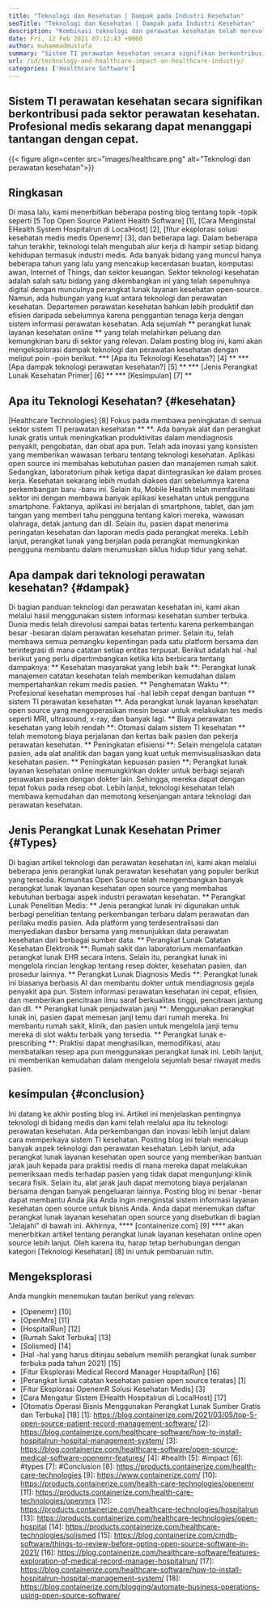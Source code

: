 ```yaml
---
title: "Teknologi dan Kesehatan | Dampak pada Industri Kesehatan" 
seoTitle: "Teknologi dan Kesehatan | Dampak pada Industri Kesehatan" 
description: "Kombinasi teknologi dan perawatan kesehatan telah merevolusi departemen medis. Mari kita jelajahi dampak dan jenis perangkat lunak perawatan kesehatan." 
date: Fri, 12 Feb 2021 07:12:43 +0000
author: muhammadmustafa
summary: "Sistem TI perawatan kesehatan secara signifikan berkontribusi pada sektor perawatan kesehatan. Profesional medis sekarang dapat menanggapi tantangan dengan cepat." 
url: /id/technology-and-healthcare-impact-on-healthcare-industry/
categories: ['Healthcare Software']
---
```


## Sistem TI perawatan kesehatan secara signifikan berkontribusi pada sektor perawatan kesehatan. Profesional medis sekarang dapat menanggapi tantangan dengan cepat.

{{< figure align=center src="images/healthcare.png" alt="Teknologi dan perawatan kesehatan">}}


## Ringkasan
Di masa lalu, kami menerbitkan beberapa posting blog tentang topik -topik seperti [5 Top Open Source Patient Health Software] [1], [Cara Menginstal EHealth System Hospitalrun di LocalHost] [2], [fitur eksplorasi solusi kesehatan medis medis Openemr] [3], dan beberapa lagi. Dalam beberapa tahun terakhir, teknologi telah mengubah alur kerja di hampir setiap bidang kehidupan termasuk industri medis. Ada banyak bidang yang muncul hanya beberapa tahun yang lalu yang mencakup kecerdasan buatan, komputasi awan, Internet of Things, dan sektor keuangan. Sektor teknologi kesehatan adalah salah satu bidang yang dikembangkan ini yang telah sepenuhnya digital dengan munculnya perangkat lunak layanan kesehatan open-source. Namun, ada hubungan yang kuat antara teknologi dan perawatan kesehatan.
Departemen perawatan kesehatan bahkan lebih produktif dan efisien daripada sebelumnya karena penggantian tenaga kerja dengan sistem informasi perawatan kesehatan. Ada sejumlah ** perangkat lunak layanan kesehatan online ** yang telah melahirkan peluang dan kemungkinan baru di sektor yang relevan. Dalam posting blog ini, kami akan mengeksplorasi dampak teknologi dan perawatan kesehatan dengan meliput poin -poin berikut.
  *** [Apa itu Teknologi Kesehatan?] [4] **
  *** [Apa dampak teknologi perawatan kesehatan?] [5] **
  *** [Jenis Perangkat Lunak Kesehatan Primer] [6] **
  *** [Kesimpulan] [7] **

## Apa itu Teknologi Kesehatan? {#kesehatan}
[Healthcare Technologies] [8] Fokus pada membawa peningkatan di semua sektor sistem TI perawatan kesehatan ** **. Ada banyak alat dan perangkat lunak gratis untuk meningkatkan produktivitas dalam mendiagnosis penyakit, pengobatan, dan obat apa pun. Telah ada inovasi yang konsisten yang memberikan wawasan terbaru tentang teknologi kesehatan. Aplikasi open source ini membahas kebutuhan pasien dan manajemen rumah sakit. Sedangkan, laboratorium pihak ketiga dapat diintegrasikan ke dalam proses kerja. Kesehatan sekarang lebih mudah diakses dari sebelumnya karena perkembangan baru -baru ini. Selain itu, Mobile Health telah memfasilitasi sektor ini dengan membawa banyak aplikasi kesehatan untuk pengguna smartphone. Faktanya, aplikasi ini berjalan di smartphone, tablet, dan jam tangan yang memberi tahu pengguna tentang kalori mereka, wawasan olahraga, detak jantung dan dll. Selain itu, pasien dapat menerima peringatan kesehatan dan laporan medis pada perangkat mereka. Lebih lanjut, perangkat lunak yang berjalan pada perangkat memungkinkan pengguna membantu dalam merumuskan siklus hidup tidur yang sehat.

## Apa dampak dari teknologi perawatan kesehatan? {#dampak}
Di bagian panduan teknologi dan perawatan kesehatan ini, kami akan melalui hasil menggunakan sistem informasi kesehatan sumber terbuka. Dunia medis telah direvolusi sampai batas tertentu karena perkembangan besar -besaran dalam perawatan kesehatan primer. Selain itu, telah membawa semua pemangku kepentingan pada satu platform bersama dan terintegrasi di mana catatan setiap entitas terpusat. Berikut adalah hal -hal berikut yang perlu dipertimbangkan ketika kita berbicara tentang dampaknya:
** Kesehatan masyarakat yang lebih baik **: Perangkat lunak manajemen catatan kesehatan telah memberikan kemudahan dalam mempertahankan rekam medis pasien.
** Penghematan Waktu **: Profesional kesehatan memproses hal -hal lebih cepat dengan bantuan ** sistem TI perawatan kesehatan **. Ada perangkat lunak layanan kesehatan open source yang mengoperasikan mesin besar untuk melakukan tes medis seperti MRI, ultrasound, x-ray, dan banyak lagi.
** Biaya perawatan kesehatan yang lebih rendah **: Otomasi dalam sistem TI kesehatan ** telah memotong biaya perjalanan dan kertas baik pasien dan pekerja perawatan kesehatan.
** Peningkatan efisiensi **: Selain mengelola catatan pasien, ada alat analitik dan bagan yang kuat untuk memvisualisasikan data kesehatan pasien.
** Peningkatan kepuasan pasien **: Perangkat lunak layanan kesehatan online memungkinkan dokter untuk berbagi sejarah perawatan pasien dengan dokter lain. Sehingga, mereka dapat dengan tepat fokus pada resep obat. Lebih lanjut, teknologi kesehatan telah membawa kemudahan dan memotong kesenjangan antara teknologi dan perawatan kesehatan.

## Jenis Perangkat Lunak Kesehatan Primer {#Types}
Di bagian artikel teknologi dan perawatan kesehatan ini, kami akan melalui beberapa jenis perangkat lunak perawatan kesehatan yang populer berikut yang tersedia. Komunitas Open Source telah mengembangkan banyak perangkat lunak layanan kesehatan open source yang membahas kebutuhan berbagai aspek industri perawatan kesehatan.
** Perangkat Lunak Penelitian Medis: ** Jenis perangkat lunak ini digunakan untuk berbagi penelitian tentang perkembangan terbaru dalam perawatan dan perilaku medis pasien. Ada platform yang terdesentralisasi dan menyediakan dasbor bersama yang menunjukkan data perawatan kesehatan dari berbagai sumber data.
** Perangkat Lunak Catatan Kesehatan Elektronik **: Rumah sakit dan laboratorium memanfaatkan perangkat lunak EHR secara intens. Selain itu, perangkat lunak ini mengelola rincian lengkap tentang resep dokter, kesehatan pasien, dan prosedur lainnya.
** Perangkat Lunak Diagnosis Medis **: Perangkat lunak ini biasanya berbasis AI dan membantu dokter untuk mendiagnosis gejala penyakit apa pun. Sistem informasi perawatan kesehatan ini cepat, efisien, dan memberikan pencitraan ilmu saraf berkualitas tinggi, pencitraan jantung dan dll.
** Perangkat lunak penjadwalan janji **: Menggunakan perangkat lunak ini, pasien dapat memesan janji temu dari rumah mereka. Ini membantu rumah sakit, klinik, dan pasien untuk mengelola janji temu mereka di slot waktu terbaik yang tersedia.
** Perangkat lunak e-prescribing **: Praktisi dapat menghasilkan, memodifikasi, atau membatalkan resep apa pun menggunakan perangkat lunak ini. Lebih lanjut, ini memberikan kemudahan dalam mengelola sejumlah besar riwayat medis pasien.

## kesimpulan {#conclusion}
Ini datang ke akhir posting blog ini. Artikel ini menjelaskan pentingnya teknologi di bidang medis dan kami telah melalui apa itu teknologi perawatan kesehatan. Ada perkembangan dan inovasi lebih lanjut dalam cara memperkaya sistem TI kesehatan. Posting blog ini telah mencakup banyak aspek teknologi dan perawatan kesehatan. Lebih lanjut, ada perangkat lunak layanan kesehatan open source yang memberikan bantuan jarak jauh kepada para praktisi medis di mana mereka dapat melakukan pemeriksaan medis terhadap pasien yang tidak dapat mengunjungi klinik secara fisik. Selain itu, alat jarak jauh dapat memotong biaya perjalanan bersama dengan banyak pengeluaran lainnya. Posting blog ini benar -benar dapat membantu Anda jika Anda ingin menginstal sistem informasi layanan kesehatan open source untuk bisnis Anda. Anda dapat menemukan daftar perangkat lunak layanan kesehatan open source yang disebutkan di bagian "Jelajahi" di bawah ini.
Akhirnya, **** [containerize.com] [9] **** akan menerbitkan artikel tentang perangkat lunak layanan kesehatan online open source lebih lanjut. Oleh karena itu, harap tetap berhubungan dengan kategori [Teknologi Kesehatan] [8] ini untuk pembaruan rutin.

## Mengeksplorasi
Anda mungkin menemukan tautan berikut yang relevan:
  * [Openemr] [10]
  * [OpenMrs] [11]
  * [HospitalRun] [12]
  * [Rumah Sakit Terbuka] [13]
  * [Solismed] [14]
  * [Hal -hal yang harus ditinjau sebelum memilih perangkat lunak sumber terbuka pada tahun 2021] [15]
  * [Fitur Eksplorasi Medical Record Manager HospitalRun] [16]
  * [Perangkat lunak catatan kesehatan pasien open source teratas] [1]
  * [Fitur Eksplorasi OpenemR Solusi Kesehatan Medis] [3]
  * [Cara Mengatur Sistem EHealth Hospitalrun di LocalHost] [17]
  * [Otomatis Operasi Bisnis Menggunakan Perangkat Lunak Sumber Gratis dan Terbuka] [18]
[1]: https://blog.containerize.com/2021/03/05/top-5-open-source-patient-record-management-software/
[2]: https://blog.containerize.com/healthcare-software/how-to-install-hospitalrun-hospital-management-system/
[3]: https://blog.containerize.com/healthcare-software/open-source-medical-software-openemr-features/
[4]: #health
[5]: #impact
[6]: #types
[7]: #Conclusion
[8]: https://products.containerize.com/health-care-technologies
[9]: https://www.containerize.com/
[10]: https://products.containerize.com/health-care-technologies/openemr
[11]: https://products.containerize.com/health-care-technologies/openmrs
[12]: https://products.containerize.com/healthcare-technologies/hospitalrun
[13]: https://products.containerize.com/healthcare-technologies/open-hospital
[14]: https://products.containerize.com/healthcare-technologies/solismed
[15]: https://blog.containerize.com/cmdb-software/things-to-review-before-opting-open-source-software-in-2021/
[16]: https://blog.containerize.com/healthcare-software/features-exploration-of-medical-record-manager-hospitalrun/
[17]: https://blog.containerize.com/healthcare-software/how-to-install-hospitalrun-hospital-management-system/
[18]: https://blog.containerize.com/blogging/automate-business-operations-using-open-source-software/
